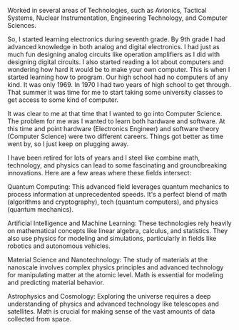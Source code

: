 Worked in several areas of Technologies, such as Avionics, Tactical Systems, Nuclear Instrumentation, Engineering Technology, and Computer Sciences. 

So, I started learning electronics during seventh grade. By 9th grade I had advanced knowledge in both analog and digital electronics. I had just as much fun designing analog circuits like operation amplifiers as I did with designing digital circuits. I also started reading a lot about computers and wondering how hard it would be to make your own computer. This is when I started learning how to program.  Our high school had no computers of any kind. It was only 1969.  In 1970 I had two years of high school to get through. That summer it was time for me to start taking some university classes to get access to some kind of computer.

It was clear to me at that time that I wanted to go into Computer Science. The problem for me was I wanted to learn both hardware and software. At this time and point hardware (Electronics Engineer) and software theory (Computer Science) were two different careers. Things got better as time went by, so I just keep on plugging away.

I have been retired for lots of years and I steel like combine math, technology, and physics can lead to some fascinating and groundbreaking innovations. Here are a few areas where these fields intersect:

Quantum Computing: This advanced field leverages quantum mechanics to process information at unprecedented speeds. It's a perfect blend of math (algorithms and cryptography), tech (quantum computers), and physics (quantum mechanics).

Artificial Intelligence and Machine Learning: These technologies rely heavily on mathematical concepts like linear algebra, calculus, and statistics. They also use physics for modeling and simulations, particularly in fields like robotics and autonomous vehicles.

Material Science and Nanotechnology: The study of materials at the nanoscale involves complex physics principles and advanced technology for manipulating matter at the atomic level. Math is essential for modeling and predicting material behavior.

Astrophysics and Cosmology: Exploring the universe requires a deep understanding of physics and advanced technology like telescopes and satellites. Math is crucial for making sense of the vast amounts of data collected from space.
